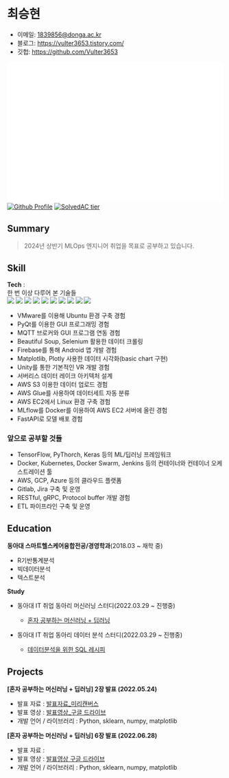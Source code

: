 # 최승현

- 이메일: 1839856@donga.ac.kr  
- 블로그: https://vulter3653.tistory.com/
- 깃헙: https://github.com/Vulter3653

![Metrics](/github-metrics.svg)
[![Github Profile](https://github-readme-stats.vercel.app/api?username=vulter3653&count_private=true&hide=contribs,prs&show_icons=true&theme=vue-dark)](https://github.com/vulter3653)
[![SolvedAC tier](http://mazassumnida.wtf/api/v2/generate_badge?boj=shch3653)](https://solved.ac/shch3653)

## Summary
> 2024년 상반기 MLOps 엔지니어 취업을 목표로 공부하고 있습니다. 

## Skill

**Tech** :  
한 번 이상 다루어 본 기술들   
<img src="https://img.shields.io/badge/Python-3766AB?style=flat-square&logo=Python&logoColor=white"/></a>
<img src ="https://img.shields.io/badge/R-blue.svg?&style=flat-square&logo=R&logoColor=#75AADB"/></a>
<img src="https://img.shields.io/badge/Unity-000000?style=flat-square&logo=Unity&logoColor=white"/></a>
<img src="https://img.shields.io/badge/Ubuntu-E95420?style=flat-square&logo=Ubuntu&logoColor=white"/></a>
<img src="https://img.shields.io/badge/Plotly-3F4F75?style=flat-square&logo=Plotly&logoColor=white"/></a>
<img src="https://img.shields.io/badge/Selenium-43b02a?style=flat-square&logo=Selenium&logoColor=white"/></a>
<img src="https://img.shields.io/badge/Numpy-013243?style=flat-square&logo=Numpy&logoColor=white"/></a> 
<img src="https://img.shields.io/badge/scikit learn-f7931e?style=flat-square&logo=scikit-learn&logoColor=white"/></a>
<img src="https://img.shields.io/badge/Tableau-white?style=flat-square&logo=Tableau&logoColor=blue"/></a>
<img src="https://img.shields.io/badge/Bigquery-4285F4?style=flat-square&logo=Google Cloud&logoColor=white"/></a>

- VMware를 이용해 Ubuntu 환경 구축 경험
- PyQt를 이용한 GUI 프로그래밍 경험
- MQTT 브로커와 GUI 프로그램 연동 경험
- Beautiful Soup, Selenium 활용한 데이터 크롤링
- Firebase를 통해 Android 앱 개발 경험
- Matplotlib, Plotly 사용한 데이터 시각화(basic chart 구현)
- Unity를 통한 기본적인 VR 개발 경험
- 서버리스 데이터 레이크 아키텍처 설계
- AWS S3 이용한 데이터 업로드 경험
- AWS Glue를 사용하여 데이터세트 자동 분류
- AWS EC2에서 Linux 환경 구축 경험
- MLflow를 Docker를 이용하여 AWS EC2 서버에 올린 경험
- FastAPI로 모델 배포 경험

### 앞으로 공부할 것들
- TensorFlow, PyThorch, Keras 등의 ML/딥러닝 프레임워크
- Docker, Kubernetes, Docker Swarm, Jenkins 등의 컨테이너와 컨테이너 오케스트레이션 툴
- AWS, GCP, Azure 등의 클라우드 플랫폼
- Gitlab, Jira 구축 및 운영 
- RESTful, gRPC, Protocol buffer 개발 경험
- ETL 파이프라인 구축 및 운영
 
## Education

**동아대 스마트헬스케어융합전공/경영학과**(2018.03 ~ 재학 중)  
- R기반통계분석
- 빅데이터분석
- 텍스트분석

**Study**

- 동아대 IT 취업 동아리 머신러닝 스터디(2022.03.29 ~ 진행중)
  - [혼자 공부하는 머신러닝 + 딥러닝](https://g.co/kgs/3XhrQP)

- 동아대 IT 취업 동아리 데이터 분석 스터디(2022.03.29 ~ 진행중)
  - [데이터분석을 위한 SQL 레시피](https://g.co/kgs/wPVrmG)

## Projects

**[혼자 공부하는 머신러닝 + 딥러닝] 2장 발표 (2022.05.24)**

- 발표 자료 : [발표자료_미리캔버스](https://www.miricanvas.com/v/113z8zx)
- 발표 영상 : [발표영상_구글 드라이브](https://drive.google.com/file/d/1boTjjxNiFinRO9Uv2xJvzAO4CS_e5jhq/view)
- 개발 언어 / 라이브러리 : Python, sklearn, numpy, matplotlib

**[혼자 공부하는 머신러닝 + 딥러닝] 6장 발표 (2022.06.28)**

- 발표 자료 : 
- 발표 영상 : [발표영상 구글 드라이브](https://drive.google.com/file/d/1WNuFUiAGErhNBvG7GOz6SAKH39j_Lglz/view)
- 개발 언어 / 라이브러리 : Python, sklearn, numpy, matplotlib 
